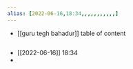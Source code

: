 ```yaml
---
alias: [2022-06-16,18:34,,,,,,,,,,,]
---
```

- [[guru tegh bahadur]]
table of content
```toc
```

- [[2022-06-16]] 18:34
- 